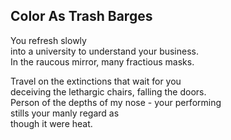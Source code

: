 Color As Trash Barges
---------------------
You refresh slowly  
into a university to understand your business.  
In the raucous mirror, many fractious masks.  
  
Travel on the extinctions that wait for you  
deceiving the lethargic chairs, falling the doors.  
Person of the depths of my nose - your performing  
stills your manly regard as  
though it were heat.  
